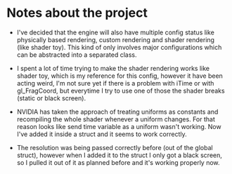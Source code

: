 # Notes about the project

- I've decided that the engine will also have multiple config status like
physically based rendering, custom rendering and shader rendering (like shader
toy). This kind of only involves major configurations which can be abstracted
into a separated class.

- I spent a lot of time trying to make the shader rendering works like shader
toy, which is my reference for this config, however it have been acting weird,
I'm not sure yet if there is a problem with iTime or with gl_FragCoord, but
everytime I try to use one of those the shader breaks (static or black screen).

- NVIDIA has taken the approach of treating uniforms as constants and
recompiling the whole shader whenever a uniform changes. For that reason looks
like send time variable as a uniform wasn't working. Now I've added it inside
a struct and it seems to work correctly.

- The resolution was being passed correctly before (out of the global struct),
however when I added it to the struct I only got a black screen, so I pulled it
out of it as planned before and it's working properly now.
